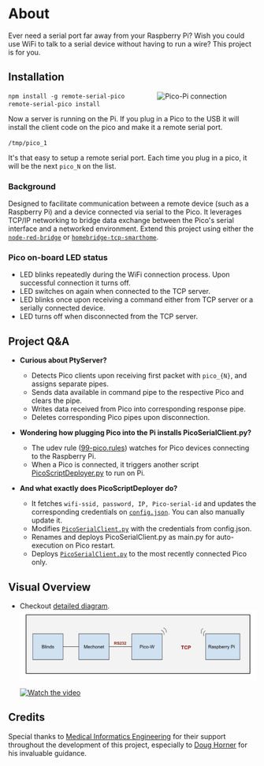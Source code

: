 # About
Ever need a serial port far away from your Raspberry Pi? Wish you could use WiFi to talk to a serial device without having to run a wire? This project is for you.

## Installation
<img src="./img/3.GIF" alt="Pico-Pi connection" width="40%" align="right"/>

```
npm install -g remote-serial-pico
remote-serial-pico install
```

Now a server is running on the Pi. If you plug in a Pico to the USB it will install the client code on the pico and make it a remote serial port.

`/tmp/pico_1`

It's that easy to setup a remote serial port. Each time you plug in a pico, it will be the next `pico_N` on the list.

### Background
Designed to facilitate communication between a remote device (such as a Raspberry Pi) and a device connected via serial to the Pico. It leverages TCP/IP networking to bridge data exchange between the Pico's serial interface and a networked environment. Extend this project using either the [`node-red-bridge`](https://github.com/RajkumarGara/node-red-bridge) or [`homebridge-tcp-smarthome`](https://github.com/RajkumarGara/homebridge-tcp-smarthome).

### Pico on-board LED status
* LED blinks repeatedly during the WiFi connection process. Upon successful connection it turns off.
* LED switches on again when connected to the TCP server.
* LED blinks once upon receiving a command either from TCP server or a serially connected device.
* LED turns off when disconnected from the TCP server.

## Project Q&A
* **Curious about PtyServer?**
    * Detects Pico clients upon receiving first packet with `pico_{N}`, and assigns separate pipes.
    * Sends data available in command pipe to the respective Pico and clears the pipe.
    * Writes data received from Pico into corresponding response pipe.
    * Deletes corresponding Pico pipes upon disconnection.

* **Wondering how plugging Pico into the Pi installs PicoSerialClient.py?**
    * The udev rule ([99-pico.rules](./src/99-pico.rules)) watches for Pico devices connecting to the Raspberry Pi.
    * When a Pico is connected, it triggers another script [PicoScriptDeployer.py](./src/PicoScriptDeployer.py) to run on Pi.

* **And what exactly does PicoScriptDeployer do?**
    * It fetches `wifi-ssid, password, IP, Pico-serial-id` and updates the corresponding credentials on [`config.json`](./src/config.json). You can also manually update it.
    * Modifies [`PicoSerialClient.py`](./src/PicoSerialClient.py) with the credentials from config.json.
    * Renames and deploys PicoSerialClient.py as main.py for auto-execution on Pico restart.
    * Deploys [`PicoSerialClient.py`](./src/PicoSerialClient.py) to the most recently connected Pico only.

## Visual Overview
* Checkout [detailed diagram](img/2.jpg).
    ![block diagram](img/1.jpg)

    [![Watch the video](img/4.GIF)](https://youtu.be/M36LoMouvPg)

## Credits
Special thanks to [Medical Informatics Engineering](https://www.mieweb.com/) for their support throughout the development of this project, especially to [Doug Horner](https://github.com/horner) for his invaluable guidance.
